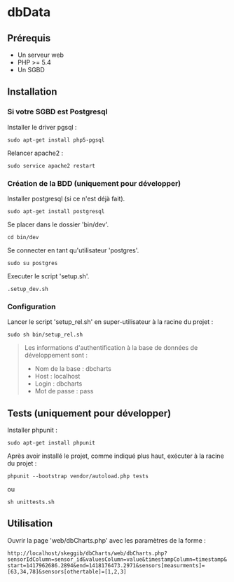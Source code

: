 # dbData

## Prérequis

- Un serveur web
- PHP >= 5.4
- Un SGBD

## Installation

### Si votre SGBD est Postgresql

Installer le driver pgsql :

`sudo apt-get install php5-pgsql`

Relancer apache2 :

`sudo service apache2 restart`

### Création de la BDD (uniquement pour développer)

Installer postgresql (si ce n'est déjà fait).

`sudo apt-get install postgresql`

Se placer dans le dossier 'bin/dev'.

`cd bin/dev`

Se connecter en tant qu'utilisateur 'postgres'.

`sudo su postgres`

Executer le script 'setup.sh'.

`.setup_dev.sh`

### Configuration

Lancer le script 'setup_rel.sh' en super-utilisateur à la racine du projet :

`sudo sh bin/setup_rel.sh`

> Les informations d'authentification à la base de données de développement sont :
> - Nom de la base : dbcharts
> - Host : localhost
> - Login : dbcharts
> - Mot de passe : pass

## Tests (uniquement pour développer)

Installer phpunit :

`sudo apt-get install phpunit`

Après avoir installé le projet, comme indiqué plus haut, exécuter à la racine du projet :

`phpunit --bootstrap vendor/autoload.php tests`

ou

`sh unittests.sh`

## Utilisation

Ouvrir la page 'web/dbCharts.php' avec les paramètres de la forme :

`http://localhost/skeggib/dbCharts/web/dbCharts.php?sensorIdColumn=sensor_id&valuesColumn=value&timestampColumn=timestamp&start=1417962686.2894&end=1418176473.2971&sensors[measurments]=[63,34,78]&sensors[othertable]=[1,2,3]`
